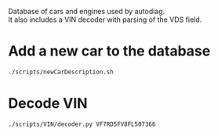 
Database of cars and engines used by autodiag.  
It also includes a VIN decoder with parsing of the VDS field.

# Add a new car to the database
```bash
./scripts/newCarDescription.sh
```

# Decode VIN
```bash
./scripts/VIN/decoder.py VF7RD5FV8FL507366
```